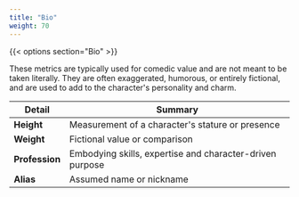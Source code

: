 ```yaml
---
title: "Bio"
weight: 70
---
```


{{< options section="Bio" >}}

These metrics are typically used for comedic value and are not meant to be taken literally. They are often exaggerated, humorous, or entirely fictional, and are used to add to the character's personality and charm.


| Detail        | Summary                                  	             |
| ------------- | ------------------------------------------------------ |
| **Height**   | Measurement of a character's stature or presence |
| **Weight**  | Fictional value or comparison    |
| **Profession**   | Embodying skills, expertise and character-driven purpose   	     |
| **Alias** | Assumed name or nickname    |